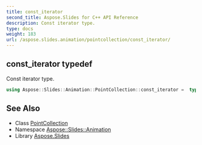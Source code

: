 ```yaml
---
title: const_iterator
second_title: Aspose.Slides for C++ API Reference
description: Const iterator type.
type: docs
weight: 183
url: /aspose.slides.animation/pointcollection/const_iterator/
---
```

## const_iterator typedef


Const iterator type.

```cpp
using Aspose::Slides::Animation::PointCollection::const_iterator =  typename iterator_holder_type::const_iterator
```

## See Also

* Class [PointCollection](../)
* Namespace [Aspose::Slides::Animation](../../)
* Library [Aspose.Slides](../../../)